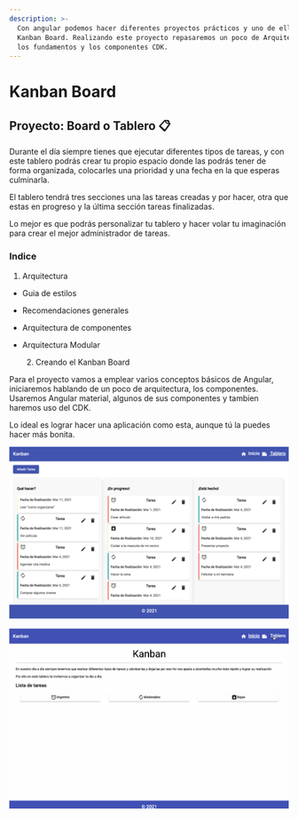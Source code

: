 ```yaml
---
description: >-
  Con angular podemos hacer diferentes proyectos prácticos y uno de ellos es un
  Kanban Board. Realizando este proyecto repasaremos un poco de Arquitectura,
  los fundamentos y los componentes CDK.
---
```


# Kanban Board

## Proyecto: Board o Tablero 📋

Durante el día siempre tienes que ejecutar diferentes tipos de tareas, y con este tablero podrás crear tu propio espacio donde las podrás tener de forma organizada,  colocarles una prioridad y una fecha en la que esperas culminarla. 

El tablero tendrá tres secciones una las tareas creadas y por hacer, otra que estas en progreso  y la última sección tareas finalizadas.

Lo mejor es que podrás personalizar tu tablero y hacer volar tu imaginación para crear el mejor administrador de tareas.

### Indice

1. Arquitectura

*  Guia de estilos
* Recomendaciones generales
* Arquitectura de componentes
* Arquitectura Modular

     2. Creando el Kanban Board

Para el proyecto vamos a emplear varios conceptos básicos de Angular, iniciaremos hablando de un poco de arquitectura, los componentes. Usaremos Angular material, algunos de sus componentes y tambien haremos uso del CDK.

Lo ideal es lograr hacer una aplicación como esta, aunque tú la puedes hacer más bonita.

![](../../.gitbook/assets/screen-shot-2021-03-04-at-9.48.27-am.png)

![](../../.gitbook/assets/kanban.gif)



